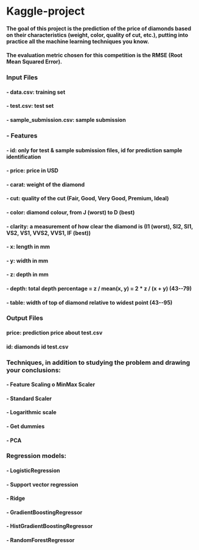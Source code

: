 # Kaggle-project

#### The goal of this project is the prediction of the price of diamonds based on their characteristics (weight, color, quality of cut, etc.), putting into practice all the machine learning techniques you know.
#### The evaluation metric chosen for this competition is the RMSE (Root Mean Squared Error).

### Input Files
#### - data.csv: training set
#### - test.csv: test set
#### - sample_submission.csv: sample submission

### - Features
#### - id: only for test & sample submission files, id for prediction sample identification
#### - price: price in USD
#### - carat: weight of the diamond
#### - cut: quality of the cut (Fair, Good, Very Good, Premium, Ideal)
#### - color: diamond colour, from J (worst) to D (best)
#### - clarity: a measurement of how clear the diamond is (I1 (worst), SI2, SI1, VS2, VS1, VVS2, VVS1, IF (best))
#### - x: length in mm
#### - y: width in mm
#### - z: depth in mm
#### - depth: total depth percentage = z / mean(x, y) = 2 * z / (x + y) (43--79)
#### - table: width of top of diamond relative to widest point (43--95)

### Output Files
#### price: prediction price about test.csv
#### id: diamonds id test.csv

### Techniques, in addition to studying the problem and drawing your conclusions:
#### - Feature Scaling o MinMax Scaler
#### - Standard Scaler
#### - Logarithmic scale
#### - Get dummies
#### - PCA

### Regression models:
#### - LogisticRegression
#### - Support vector regression
#### - Ridge
#### - GradientBoostingRegressor
#### - HistGradientBoostingRegressor
#### - RandomForestRegressor
